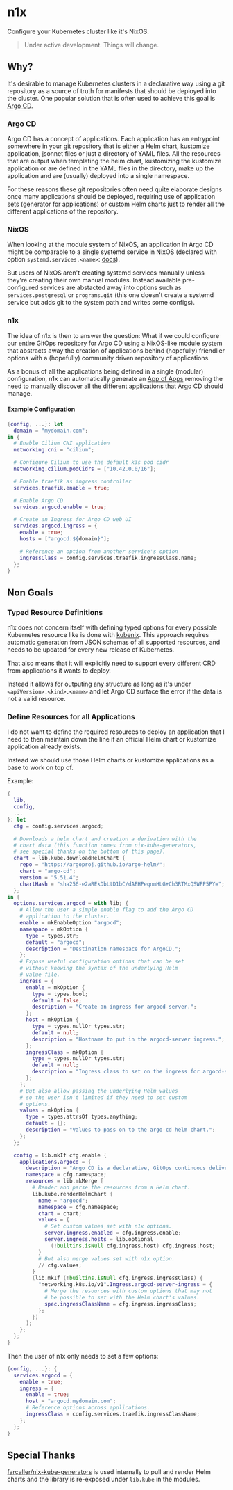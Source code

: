 # n1x

Configure your Kubernetes cluster like it's NixOS.

> Under active development. Things will change.

## Why?

It's desirable to manage Kubernetes clusters in a declarative way using a git repository as a source of truth for manifests that should be deployed into the cluster. One popular solution that is often used to achieve this goal is [Argo CD](https://argo-cd.readthedocs.io/en/stable/).

### Argo CD

Argo CD has a concept of applications. Each application has an entrypoint somewhere in your git repository that is either a Helm chart, kustomize application, jsonnet files or just a directory of YAML files. All the resources that are output when templating the helm chart, kustomizing the kustomize application or are defined in the YAML files in the directory, make up the application and are (usually) deployed into a single namespace.

For these reasons these git repositories often need quite elaborate designs once many applications should be deployed, requiring use of application sets (generator for applications) or custom Helm charts just to render all the different applications of the repository.

### NixOS

When looking at the module system of NixOS, an application in Argo CD might be comparable to a single systemd service in NixOS (declared with option `systemd.services.<name>`: [docs](https://search.nixos.org/options?channel=unstable&from=0&size=50&sort=relevance&type=packages&query=systemd.services)).

But users of NixOS aren't creating systemd services manually unless they're creating their own manual modules. Instead available pre-configured services are abstacted away into options such as `services.postgresql` or `programs.git` (this one doesn't create a systemd service but adds git to the system path and writes some configs).

### n1x

The idea of n1x is then to answer the question: What if we could configure our entire GitOps repository for Argo CD using a NixOS-like module system that abstracts away the creation of applications behind (hopefully) friendlier options with a (hopefully) community driven repository of applications.

As a bonus of all the applications being defined in a single (modular) configuration, n1x can automatically generate an [App of Apps](https://argo-cd.readthedocs.io/en/stable/operator-manual/cluster-bootstrapping/#app-of-apps-pattern) removing the need to manually discover all the different applications that Argo CD should manage.

#### Example Configuration

```nix
{config, ...}: let
  domain = "mydomain.com";
in {
  # Enable Cilium CNI application
  networking.cni = "cilium";

  # Configure Cilium to use the default k3s pod cidr
  networking.cilium.podCidrs = ["10.42.0.0/16"];

  # Enable traefik as ingress controller
  services.traefik.enable = true;

  # Enable Argo CD
  services.argocd.enable = true;

  # Create an Ingress for Argo CD web UI
  services.argocd.ingress = {
    enable = true;
    hosts = ["argocd.${domain}"];

    # Reference an option from another service's option
    ingressClass = config.services.traefik.ingressClass.name;
  };
}
```

## Non Goals

### Typed Resource Definitions

n1x does not concern itself with defining typed options for every possible Kubernetes resource like is done with [kubenix](https://github.com/hall/kubenix). This approach requires automatic generation from JSON schemas of all supported resources, and needs to be updated for every new release of Kubernetes.

That also means that it will explicitly need to support every different CRD from applications it wants to deploy.

Instead it allows for outputing any structure as long as it's under `<apiVersion>.<kind>.<name>` and let Argo CD surface the error if the data is not a valid resource.

### Define Resources for all Applications

I do not want to define the required resources to deploy an application that I need to then maintain down the line if an official Helm chart or kustomize application already exists.

Instead we should use those Helm charts or kustomize applications as a base to work on top of.

Example:

```nix
{
  lib,
  config,
  ...
}: let
  cfg = config.services.argocd;

  # Downloads a helm chart and creation a derivation with the
  # chart data (this function comes from nix-kube-generators,
  # see special thanks on the bottom of this page).
  chart = lib.kube.downloadHelmChart {
    repo = "https://argoproj.github.io/argo-helm/";
    chart = "argo-cd";
    version = "5.51.4";
    chartHash = "sha256-e2aREkDbLtD1bC/dAEHPeqnmHLG+Ch3RTMxQSWPP5PY=";
  };
in {
  options.services.argocd = with lib; {
    # Allow the user a simple enable flag to add the Argo CD
    # application to the cluster.
    enable = mkEnableOption "argocd";
    namespace = mkOption {
      type = types.str;
      default = "argocd";
      description = "Destination namespace for ArgoCD.";
    };
    # Expose useful configuration options that can be set
    # without knowing the syntax of the underlying Helm
    # value file.
    ingress = {
      enable = mkOption {
        type = types.bool;
        default = false;
        description = "Create an ingress for argocd-server.";
      };
      host = mkOption {
        type = types.nullOr types.str;
        default = null;
        description = "Hostname to put in the argocd-server ingress.";
      };
      ingressClass = mkOption {
        type = types.nullOr types.str;
        default = null;
        description = "Ingress class to set on the ingress for argocd-server.";
      };
    };
    # But also allow passing the underlying Helm values
    # so the user isn't limited if they need to set custom
    # options.
    values = mkOption {
      type = types.attrsOf types.anything;
      default = {};
      description = "Values to pass on to the argo-cd helm chart.";
    };
  };

  config = lib.mkIf cfg.enable {
    applications.argocd = {
      description = "Argo CD is a declarative, GitOps continuous delivery tool for Kubernetes.";
      namespace = cfg.namespace;
      resources = lib.mkMerge [
        # Render and parse the resources from a Helm chart.
        lib.kube.renderHelmChart {
          name = "argocd";
          namespace = cfg.namespace;
          chart = chart;
          values = {
            # Set custom values set with n1x options.
            server.ingress.enabled = cfg.ingress.enable;
            server.ingress.hosts = lib.optional
              (!builtins.isNull cfg.ingress.host) cfg.ingress.host;
          }
          # But also merge values set with n1x option.
          // cfg.values;
        }
        (lib.mkIf (!builtins.isNull cfg.ingress.ingressClass) {
          "networking.k8s.io/v1".Ingress.argocd-server-ingress = {
            # Merge the resources with custom options that may not
            # be possible to set with the Helm chart's values.
            spec.ingressClassName = cfg.ingress.ingressClass;
          };
        })
      ];
    };
  };
}
```

Then the user of n1x only needs to set a few options:

```nix
{config, ...}: {
  services.argocd = {
    enable = true;
    ingress = {
      enable = true;
      host = "argocd.mydomain.com";
      # Reference options across applications.
      ingressClass = config.services.traefik.ingressClassName;
    };
  };
}
```

## Special Thanks

[farcaller/nix-kube-generators](https://github.com/farcaller/nix-kube-generators) is used internally to pull and render Helm charts and the library is re-exposed under `lib.kube` in the modules.
